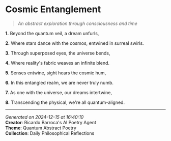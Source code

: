 # Cosmic Entanglement

> *An abstract exploration through consciousness and time*

**1.** Beyond the quantum veil, a dream unfurls,


**2.** Where stars dance with the cosmos, entwined in surreal swirls.


**3.** Through superposed eyes, the universe bends,


**4.** Where reality's fabric weaves an infinite blend.


**5.** Senses entwine, sight hears the cosmic hum,


**6.** In this entangled realm, we are never truly numb.


**7.** As one with the universe, our dreams intertwine,


**8.** Transcending the physical, we're all quantum-aligned.



---

*Generated on 2024-12-15 at 16:40:10*  
**Creator**: Ricardo Barroca's AI Poetry Agent  
**Theme**: Quantum Abstract Poetry  
**Collection**: Daily Philosophical Reflections

